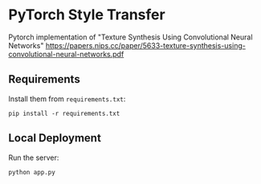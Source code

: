 # PyTorch Style Transfer

Pytorch implementation of "Texture Synthesis Using Convolutional Neural Networks" 
https://papers.nips.cc/paper/5633-texture-synthesis-using-convolutional-neural-networks.pdf

## Requirements

Install them from `requirements.txt`:

    pip install -r requirements.txt


## Local Deployment

Run the server:

    python app.py


